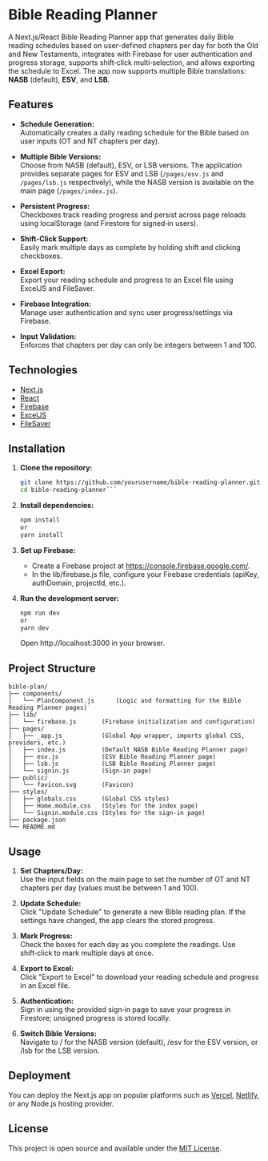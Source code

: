 # Bible Reading Planner

A Next.js/React Bible Reading Planner app that generates daily Bible reading schedules based on user-defined chapters per day for both the Old and New Testaments, integrates with Firebase for user authentication and progress storage, supports shift‑click multi‑selection, and allows exporting the schedule to Excel. The app now supports multiple Bible translations: **NASB** (default), **ESV**, and **LSB**.

## Features

- **Schedule Generation:**  
  Automatically creates a daily reading schedule for the Bible based on user inputs (OT and NT chapters per day).

- **Multiple Bible Versions:**  
  Choose from NASB (default), ESV, or LSB versions. The application provides separate pages for ESV and LSB (`/pages/esv.js` and `/pages/lsb.js` respectively), while the NASB version is available on the main page (`/pages/index.js`).

- **Persistent Progress:**  
  Checkboxes track reading progress and persist across page reloads using localStorage (and Firestore for signed‑in users).

- **Shift‑Click Support:**  
  Easily mark multiple days as complete by holding shift and clicking checkboxes.

- **Excel Export:**  
  Export your reading schedule and progress to an Excel file using ExcelJS and FileSaver.

- **Firebase Integration:**  
  Manage user authentication and sync user progress/settings via Firebase.

- **Input Validation:**  
  Enforces that chapters per day can only be integers between 1 and 100.

## Technologies

- [Next.js](https://nextjs.org/)
- [React](https://reactjs.org/)
- [Firebase](https://firebase.google.com/)
- [ExcelJS](https://www.npmjs.com/package/exceljs)
- [FileSaver](https://www.npmjs.com/package/file-saver)

## Installation

1. **Clone the repository:**
   ```bash
   git clone https://github.com/yourusername/bible-reading-planner.git  
   cd bible-reading-planner```

2. **Install dependencies:**
   ```bash
   npm install  
   or  
   yarn install
   ```

3. **Set up Firebase:**

   - Create a Firebase project at https://console.firebase.google.com/.
   - In the lib/firebase.js file, configure your Firebase credentials (apiKey, authDomain, projectId, etc.).

4. **Run the development server:**
   ```bash
   npm run dev  
   or  
   yarn dev
   ```

   Open http://localhost:3000 in your browser.

## Project Structure
```pgsql
bible-plan/
├── components/
│   └── PlanComponent.js      (Logic and formatting for the Bible Reading Planner pages)
├── lib/
│   └── firebase.js       (Firebase initialization and configuration)
├── pages/
│   ├── _app.js           (Global App wrapper, imports global CSS, providers, etc.)
│   ├── index.js          (Default NASB Bible Reading Planner page)
│   ├── esv.js            (ESV Bible Reading Planner page)
│   ├── lsb.js            (LSB Bible Reading Planner page)
│   └── signin.js         (Sign-in page)
├── public/
│   └── favicon.svg       (Favicon)
├── styles/
│   ├── globals.css       (Global CSS styles)
│   ├── Home.module.css   (Styles for the index page)
│   └── Signin.module.css (Styles for the sign-in page)
├── package.json
└── README.md

```


## Usage

1. **Set Chapters/Day:**  
   Use the input fields on the main page to set the number of OT and NT chapters per day (values must be between 1 and 100).

2. **Update Schedule:**  
   Click "Update Schedule" to generate a new Bible reading plan. If the settings have changed, the app clears the stored progress.

3. **Mark Progress:**  
   Check the boxes for each day as you complete the readings. Use shift‑click to mark multiple days at once.

4. **Export to Excel:**  
   Click "Export to Excel" to download your reading schedule and progress in an Excel file.

5. **Authentication:**  
   Sign in using the provided sign‑in page to save your progress in Firestore; unsigned progress is stored locally.

6. **Switch Bible Versions:**  
   Navigate to / for the NASB version (default), /esv for the ESV version, or /lsb for the LSB version.

## Deployment

You can deploy the Next.js app on popular platforms such as [Vercel](https://vercel.com/), [Netlify](https://www.netlify.com/), or any Node.js hosting provider.

## License

This project is open source and available under the [MIT License](LICENSE).
